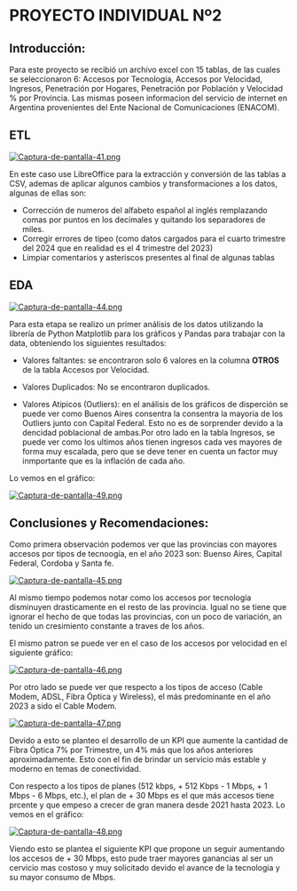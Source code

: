 # PROYECTO INDIVIDUAL Nº2

## Introducción:
Para este proyecto se recibió un archivo excel con 15 tablas, de las cuales se seleccionaron 6: Accesos por Tecnología, Accesos por Velocidad, Ingresos, Penetración por Hogares, Penetración por Población y Velocidad % por Provincia.
Las mismas poseen informacion del servicio de internet en Argentina provenientes del Ente Nacional de Comunicaciones (ENACOM).

## ETL
[![Captura-de-pantalla-41.png](https://i.postimg.cc/SxBWSg4N/Captura-de-pantalla-41.png)](https://postimg.cc/qNGtQXg9)

En este caso use LibreOffice para la extracción y conversión de las tablas a CSV, ademas de aplicar algunos cambios y transformaciones a los datos, algunas de ellas son:
- Corrección de numeros del alfabeto  español al inglés remplazando comas por puntos en los decimales y quitando los separadores de miles.
- Corregir errores de tipeo (como datos cargados para el cuarto trimestre del 2024 que en realidad es el 4 trimestre del 2023)
- Limpiar comentarios y asteriscos presentes al final de algunas tablas

## EDA
[![Captura-de-pantalla-44.png](https://i.postimg.cc/T3KnrZ0c/Captura-de-pantalla-44.png)](https://postimg.cc/dhK7FNz7)

Para esta etapa se realizo un primer análisis de los datos utilizando la librería de Python Matplotlib para los gráficos y Pandas para trabajar con la data, obteniendo los siguientes resultados:

- Valores faltantes: se encontraron solo 6 valores en la columna **OTROS** de la tabla Accesos por Velocidad.

- Valores Duplicados: No se encontraron duplicados.

- Valores Atipicos (Outliers): en el análisis de los gráficos de disperción se puede ver como Buenos Aires consentra la consentra la mayoria de los Outliers   junto con Capital Federal. Esto no es de sorprender devido a la dencidad poblacional de ambas.Por otro lado en la tabla Ingresos, se puede ver como los ultimos años tienen ingresos cada ves mayores de forma muy escalada, pero que se deve tener en cuenta un factor muy inmportante que es la inflación   de   cada año.

Lo vemos en el gráfico:

[![Captura-de-pantalla-49.png](https://i.postimg.cc/d3ND2PPX/Captura-de-pantalla-49.png)](https://postimg.cc/4HtJG03b)


## Conclusiones y Recomendaciones:

Como primera observación podemos ver que las provincias con mayores accesos por tipos de tecnoogía, en el año 2023 son: Buenso Aires, Capital Federal, Cordoba y Santa fe.

[![Captura-de-pantalla-45.png](https://i.postimg.cc/d01mFnHq/Captura-de-pantalla-45.png)](https://postimg.cc/bZ72H0fM)

Al mismo tiempo podemos notar como los accesos por tecnología disminuyen drasticamente en el resto de las provincia. Igual no se tiene que ignorar el hecho de que todas las provincias, con un poco de variación, an tenido un cresimiento constante a traves de los años.

El mismo patron se puede ver en el caso de los accesos por velocidad en el siguiente gráfico:

[![Captura-de-pantalla-46.png](https://i.postimg.cc/DfXVFPHd/Captura-de-pantalla-46.png)](https://postimg.cc/Hjdv9XpV)

Por otro lado se puede ver que respecto a los tipos de acceso (Cable Modem, ADSL, Fibra Óptica y Wireless), el más predominante en el año 2023 a sido el Cable Modem.

[![Captura-de-pantalla-47.png](https://i.postimg.cc/631BS67W/Captura-de-pantalla-47.png)](https://postimg.cc/S2C0Yh73)

Devido a esto se planteo el desarrollo de un KPI que aumente la cantidad de Fibra Óptica 7% por Trimestre, un 4% más que los años anteriores aproximadamente. Esto con el fin de brindar un servicio más estable y moderno en temas de conectividad.

Con respecto a los tipos de planes (512 kbps, + 512 Kbps - 1 Mbps, + 1 Mbps - 6 Mbps, etc.), el plan de + 30 Mbps es el que más accesos tiene prcente y que empeso a crecer de gran manera desde 2021 hasta 2023. Lo vemos en el gráfico:

[![Captura-de-pantalla-48.png](https://i.postimg.cc/PqfsjL8W/Captura-de-pantalla-48.png)](https://postimg.cc/v4KS7ZhT)

Viendo esto se plantea el siguiente KPI que propone un seguir aumentando los accesos de + 30 Mbps, esto pude traer mayores ganancias al ser un cervicio mas costoso y muy solicitado devido el avance de la tecnologia y su mayor consumo de Mbps.





